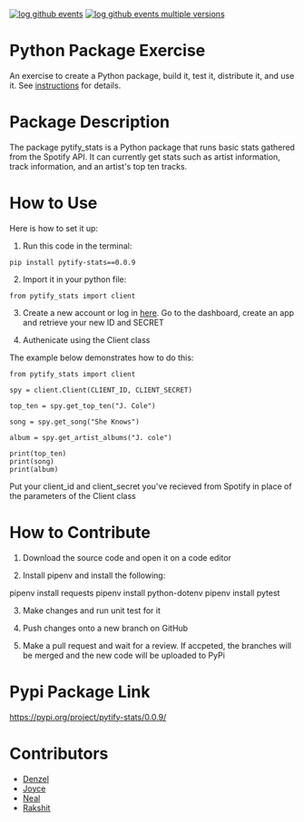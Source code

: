 [![log github events](https://github.com/software-students-spring2024/3-python-package-exercise-team-7/actions/workflows/event-logger.yml/badge.svg)](https://github.com/software-students-spring2024/3-python-package-exercise-team-7/actions/workflows/event-logger.yml) [![log github events multiple versions](https://github.com/software-students-spring2024/3-python-package-exercise-team-7/actions/workflows/event-log-multiple.yml/badge.svg)](https://github.com/software-students-spring2024/3-python-package-exercise-team-7/actions/workflows/event-log-multiple.yml)

# Python Package Exercise

An exercise to create a Python package, build it, test it, distribute it, and use it. See [instructions](./instructions.md) for details.

# Package Description

The package pytify_stats is a Python package that runs basic stats gathered from the Spotify API.  It can currently get stats such as artist information, track information, and an artist's top ten tracks.


# How to Use

Here is how to set it up:


1. Run this code in the terminal:

```
pip install pytify-stats==0.0.9
```

2. Import it in your python file:

```
from pytify_stats import client
```

3. Create a new account or log in [here](https://developers.spotify.com/). Go to the dashboard, create an app and retrieve your new ID and SECRET


4. Authenicate using the Client class

The example below demonstrates how to do this:

```
from pytify_stats import client

spy = client.Client(CLIENT_ID, CLIENT_SECRET)

top_ten = spy.get_top_ten("J. Cole")

song = spy.get_song("She Knows")

album = spy.get_artist_albums("J. cole")

print(top_ten)
print(song)
print(album)
```

Put your client_id and client_secret you've recieved from Spotify in place of the parameters of the Client class

# How to Contribute

1. Download the source code and open it on a code editor

2. Install pipenv and install the following:

pipenv install requests
pipenv install python-dotenv
pipenv install pytest

3. Make changes and run unit test for it

4. Push changes onto a new branch on GitHub

5. Make a pull request and  wait for a review. If accpeted, the branches will be merged and the new code will be uploaded to PyPi

# Pypi Package Link

https://pypi.org/project/pytify-stats/0.0.9/


# Contributors

* [Denzel](https://github.com/denprud)
* [Joyce](https://github.com/joyxe-xie)
* [Neal](https://github.com/nhaulsey)
* [Rakshit](https://github.com/RakSridhar23)

